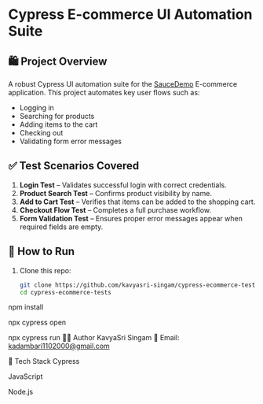# Cypress E-commerce UI Automation Suite

## 🛍️ Project Overview

A robust Cypress UI automation suite for the [SauceDemo](https://www.saucedemo.com/) E-commerce application. This project automates key user flows such as:

- Logging in
- Searching for products
- Adding items to the cart
- Checking out
- Validating form error messages

## ✅ Test Scenarios Covered

1. **Login Test** – Validates successful login with correct credentials.
2. **Product Search Test** – Confirms product visibility by name.
3. **Add to Cart Test** – Verifies that items can be added to the shopping cart.
4. **Checkout Flow Test** – Completes a full purchase workflow.
5. **Form Validation Test** – Ensures proper error messages appear when required fields are empty.

## 🚀 How to Run

1. Clone this repo:
   ```bash
   git clone https://github.com/kavyasri-singam/cypress-ecommerce-tests.git
   cd cypress-ecommerce-tests

npm install

npx cypress open

npx cypress run
👩‍💻 Author
KavyaSri Singam
📧 Email: kadambari1102000@gmail.com

🧰 Tech Stack
Cypress

JavaScript

Node.js

